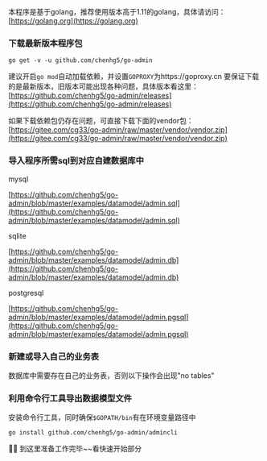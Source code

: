 <!--
title: 安装 (前导准备)
sort: 1
-->

本程序是基于golang，推荐使用版本高于1.11的golang，具体请访问：[https://golang.org](https://golang.org)

### 下载最新版本程序包

```go get -v -u github.com/chenhg5/go-admin```

建议开启```go mod```自动加载依赖，并设置```GOPROXY```为https://goproxy.cn
要保证下载的是最新版本，旧版本可能出现各种问题，具体版本看这里：[https://github.com/chenhg5/go-admin/releases](https://github.com/chenhg5/go-admin/releases)

如果下载依赖包仍存在问题，可直接下载下面的vendor包：
[https://gitee.com/cg33/go-admin/raw/master/vendor/vendor.zip](https://gitee.com/cg33/go-admin/raw/master/vendor/vendor.zip)

### 导入程序所需sql到对应自建数据库中

mysql

[https://github.com/chenhg5/go-admin/blob/master/examples/datamodel/admin.sql](https://github.com/chenhg5/go-admin/blob/master/examples/datamodel/admin.sql)

sqlite

[https://github.com/chenhg5/go-admin/blob/master/examples/datamodel/admin.db](https://github.com/chenhg5/go-admin/blob/master/examples/datamodel/admin.db)

postgresql

[https://github.com/chenhg5/go-admin/blob/master/examples/datamodel/admin.pgsql](https://github.com/chenhg5/go-admin/blob/master/examples/datamodel/admin.pgsql)

### 新建或导入自己的业务表

数据库中需要存在自己的业务表，否则以下操作会出现"no tables"

### 利用命令行工具导出数据模型文件

安装命令行工具，同时确保```$GOPATH/bin```有在环境变量路径中

```
go install github.com/chenhg5/go-admin/admincli
```

🍺🍺 到这里准备工作完毕~~看快速开始部分

